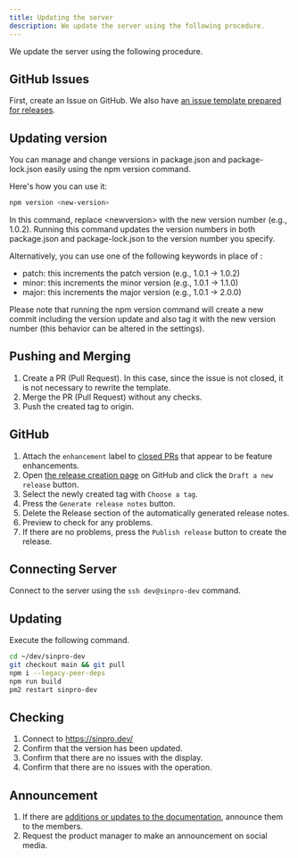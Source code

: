 ```yaml
---
title: Updating the server
description: We update the server using the following procedure.
---
```


We update the server using the following procedure.

## GitHub Issues

First, create an Issue on GitHub. We also have [an issue template prepared for releases](https://github.com/sinProject-Inc/sinpro-dev/blob/main/.github/ISSUE_TEMPLATE/release.md).

## Updating version

You can manage and change versions in package.json and package-lock.json easily using the npm version command.

Here's how you can use it:

```bash
npm version <new-version>
```

In this command, replace &lt;newversion&gt; with the new version number (e.g., 1.0.2). Running this command updates the version numbers in both package.json and package-lock.json to the version number you specify.

Alternatively, you can use one of the following keywords in place of <newversion>:

- patch: this increments the patch version (e.g., 1.0.1 -> 1.0.2)
- minor: this increments the minor version (e.g., 1.0.1 -> 1.1.0)
- major: this increments the major version (e.g., 1.0.1 -> 2.0.0)

Please note that running the npm version command will create a new commit including the version update and also tag it with the new version number (this behavior can be altered in the settings).

## Pushing and Merging

1. Create a PR (Pull Request). In this case, since the issue is not closed, it is not necessary to rewrite the template.
1. Merge the PR (Pull Request) without any checks.
1. Push the created tag to origin.

## GitHub

1. Attach the `enhancement` label to [closed PRs](https://github.com/sinProject-Inc/sinpro-dev/pulls?q=is%3Apr+sort%3Aupdated-desc+is%3Aclosed) that appear to be feature enhancements.
1. Open [the release creation page](https://github.com/sinProject-Inc/sinpro-dev/releases) on GitHub and click the `Draft a new release` button.
1. Select the newly created tag with `Choose a tag`.
1. Press the `Generate release notes` button.
1. Delete the Release section of the automatically generated release notes.
1. Preview to check for any problems.
1. If there are no problems, press the `Publish release` button to create the release.

## Connecting Server

Connect to the server using the `ssh dev@sinpro-dev` command.

## Updating

Execute the following command.

```bash
cd ~/dev/sinpro-dev
git checkout main && git pull
npm i --legacy-peer-deps
npm run build
pm2 restart sinpro-dev
```

## Checking

1. Connect to https://sinpro.dev/
1. Confirm that the version has been updated.
1. Confirm that there are no issues with the display.
1. Confirm that there are no issues with the operation.

## Announcement

1. If there are [additions or updates to the documentation](https://github.com/sinProject-Inc/talk/commits/main/docs), announce them to the members.
1. Request the product manager to make an announcement on social media.
